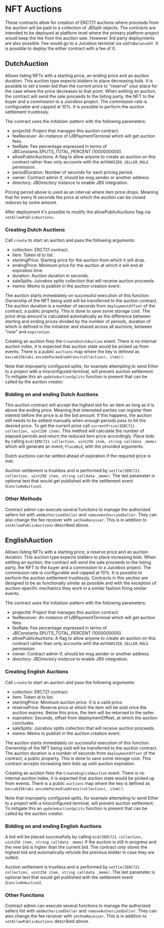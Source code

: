 # NFT Auctions

These contracts allow for creation of ERC721 auctions where proceeds from the auction will be paid to a collection of JBSplit objects. The contracts are intended to be deployed at platform level where the primary platform project would keep the fee from the auction sale. However 3rd party deployments are also possible. Fee would go to a Juicebox terminal via `addToBalanceOf`. It is possible to deploy the either contract with a fee of 0.

## DutchAuction

Allows listing NFTs with a starting price, an ending price and an auction duration. This auction type expects bidders to place decreasing bids. It is possible to set a lower bid than the current price to "reserve" your place for the case where the price decreases to that point. When settling an auction, the contract will send the sale proceeds to the listing party, the NFT to the buyer and a commission to a Juicebox project. The commission rate is configurable and capped at 10%. It is possible to perform the auction settlement trustlessly.

The contract uses the initializer pattern with the following parameters:

- projectId: Project that manages this auction contract.
- feeReceiver: An instance of IJBPaymentTerminal which will get auction fees.
- feeRate: Fee percentage expressed in terms of JBConstants.SPLITS_TOTAL_PERCENT (1000000000).
- allowPublicAuctions: A flag to allow anyone to create an auction on this contract rather than only accounts with the `AUTHORIZED_SELLER_ROLE` permission.
- periodDuration: Number of seconds for each pricing period.
- owner: Contract admin if, should be msg.sender or another address.
- directory: JBDirectory instance to enable JBX integration.

Pricing period above is used as an interval where item price drops. Meaning that for every N seconds the price at which the auction can be closed reduces by some amount.

After deployment it's possible to modify the allowPublicAuctions flag via `setAllowPublicAuctions`.

### Creating Dutch Auctions

Call `create` to start an auction and pass the following arguments:

- collection: ERC721 contract.
- item: Token id to list.
- startingPrice: Starting price for the auction from which it will drop.
- endingPrice: Minimum price for the auction at which it will end at expiration time.
- duration: Auction duration in seconds.
- saleSplits: Juicebox splits collection that will receive auction proceeds.
- memo: Memo to publish in the auction creation event.

The auction starts immediately on successful execution of this function. Ownership of the NFT being sold will be transferred to the auction contract. The auction duration is a number of seconds from `deploymentOffset` of the contract, a public property. This is done to save some storage cost. The price drop amount is calculated automatically as the difference between starting and ending prices divided by the number of periods, duration of which is defined in the initializer and shared across all auctions, between "now" and `expiration`.

Creating an auction fires the `CreateDutchAuction` event. There is no internal auction index, it is expected that auction state would be picked up from events. There is a public `auctions` map where the key is defined as `keccak256(abi.encodePacked(address(collection), item))`.

Note that improperly configured splits, for example attempting to send Ether to a project with a misconfigured terminal, will prevent auction settlement. To mitigate this an `updateAuctionSplits` function is present that can be called by the auction creator.

### Bidding on and ending Dutch Auctions

This auction contract will accept the highest bid for an item as long as it is above the ending price. Meaning that interested parties can register their interest before the price is at the bid amount. If this happens, the auction still needs to be settled manually when enough periods pass to hit the desired price. To get the current price call `currentPrice(IERC721 collection, uint256 item)`. This method will calculate the number of elapsed periods and return the reduced item price accordingly. Place bids by calling `bid(IERC721 collection, uint256 item, string calldata _memo)` which will generate an event, `PlaceBid`, with the provided arguments.

Dutch auctions can be settled ahead of expiration if the required price is met.

Auction settlement is trustless and is performed by `settle(IERC721 collection, uint256 item, string calldata _memo)`. The last parameter is optional text that would get published with the settlement event (`ConcludeAuction`).

### Other Methods

Contract admin can execute several functions to manage the authorized sellers list with `addAuthorizedSeller` and `removeAuthorizedSeller`. They can also change the fee receiver with `setFeeReceiver`. This is in addition to `setAllowPublicAuctions` described above.

## EnglishAuction

Allows listing NFTs with a starting price, a reserve price and an auction duration. This auction type expects bidders to place increasing bids. When settling an auction, the contract will send the sale proceeds to the listing party, the NFT to the buyer and a commission to a Juicebox project. The commission rate is configurable and capped at 10%. It is possible to perform the auction settlement trustlessly. Contracts in this section are designed to be as functionally similar as possible and with the exception of auction-specific mechanics they work in a similar fashion firing similar events.

The contract uses the initializer pattern with the following parameters:

- projectId: Project that manages this auction contract.
- feeReceiver: An instance of IJBPaymentTerminal which will get auction fees.
- feeRate: Fee percentage expressed in terms of JBConstants.SPLITS_TOTAL_PERCENT (1000000000).
- allowPublicAuctions: A flag to allow anyone to create an auction on this contract rather than only accounts with the `AUTHORIZED_SELLER_ROLE` permission.
- owner: Contract admin if, should be msg.sender or another address.
- directory: JBDirectory instance to enable JBX integration.

### Creating English Auctions

Call `create` to start an auction and pass the following arguments:

- collection: ERC721 contract.
- item: Token id to list.
- startingPrice: Minimum auction price. 0 is a valid price.
- reservePrice: Reserve price at which the item will be sold once the auction expires. Below this price, the item will be returned to the seller.
- expiration: Seconds, offset from deploymentOffset, at which the auction concludes.
- saleSplits: Juicebox splits collection that will receive auction proceeds.
- memo: Memo to publish in the auction creation event.

The auction starts immediately on successful execution of this function. Ownership of the NFT being sold will be transferred to the auction contract. The auction duration is a number of seconds from `deploymentOffset` of the contract, a public property. This is done to save some storage cost. This contract accepts increasing item bids up until auction expiration.

Creating an auction fires the `CreateEnglishAuction` event. There is no internal auction index, it is expected that auction state would be picked up from events. There is a public `auctions` map where the key is defined as `keccak256(abi.encodePacked(address(collection), item))`.

Note that improperly configured splits, for example attempting to send Ether to a project with a misconfigured terminal, will prevent auction settlement. To mitigate this an `updateAuctionSplits` function is present that can be called by the auction creator.

### Bidding on and ending English Auctions

A bid will be placed successfully by calling `bid(IERC721 collection, uint256 item, string calldata _memo)` if the auction is still in progress and the new bid is higher than the current bid. The contract only stores the highest bid and automatically refunds the previous bidder in case they are outbid.

Auction settlement is trustless and is performed by `settle(IERC721 collection, uint256 item, string calldata _memo)`. The last parameter is optional text that would get published with the settlement event (`ConcludeAuction`).

### Other Functions

Contract admin can execute several functions to manage the authorized sellers list with `addAuthorizedSeller` and `removeAuthorizedSeller`. They can also change the fee receiver with `setFeeReceiver`. This is in addition to `setAllowPublicAuctions` described above.
